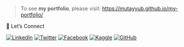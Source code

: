 > To see **my portfolio**, please visit:
https://mutayyub.github.io/my-portfolio/  

🧶 Let’s Connect

[![LinkedIn](https://img.shields.io/badge/LinkedIn-Profile-0A66C2?style=for-the-badge&logo=linkedin&logoColor=white)](https://www.linkedin.com/in/mutayyubmajeed/)
[![Twitter](https://img.shields.io/badge/Twitter-Profile-1DA1F2?style=for-the-badge&logo=twitter&logoColor=white)](https://x.com/mutayyubmajeed)
[![Facebook](https://img.shields.io/badge/Facebook-Profile-1877F2?style=for-the-badge&logo=facebook&logoColor=white)](https://www.facebook.com/mutayyubmajeed/)
[![Kaggle](https://img.shields.io/badge/Kaggle-Profile-20BEFF?style=for-the-badge&logo=kaggle&logoColor=white)](https://www.kaggle.com/mutayyubmajeed)
[![GitHub](https://img.shields.io/badge/GitHub-Profile-black?style=for-the-badge&logo=github)](https://github.com/mutayyub)
